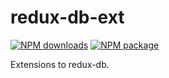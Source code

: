# redux-db-ext

[![NPM downloads](https://img.shields.io/npm/dm/redux-db-ext.svg?style=flat-square)](https://www.npmjs.com/package/redux-db-ext) [![NPM package](https://img.shields.io/npm/v/redux-db-ext.svg?style=flat-square)](https://www.npmjs.com/package/redux-db-ext)

Extensions to redux-db. 